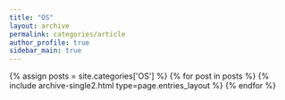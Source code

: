 ```yaml
---
title: "OS"
layout: archive
permalink: categories/article
author_profile: true
sidebar_main: true
---
```


{% assign posts = site.categories['OS'] %}
{% for post in posts %} {% include archive-single2.html type=page.entries_layout %} {% endfor %}